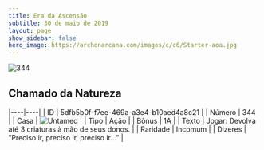```yaml
---
title: Era da Ascensão
subtitle: 30 de maio de 2019
layout: page
show_sidebar: false
hero_image: https://archonarcana.com/images/c/c6/Starter-aoa.jpg
---
```


![344](https://cdn.keyforgegame.com/media/card_front/pt/435_344_737MVJCQ3RP3_pt.png)

## Chamado da Natureza

|----|----|
| ID | 5dfb5b0f-f7ee-469a-a3e4-b10aed4a8c21 |
| Número | 344 |
| Casa | ![Untamed](https://archonarcana.com/images/thumb/b/bd/Untamed.png/22px-Untamed.png "Indomados") |
| Tipo | Ação |
| Bônus | 1A |
| Texto | Jogar: Devolva até 3 criaturas à mão de seus donos. |
| Raridade | Incomum |
| Dizeres | ”Preciso ir, preciso ir, preciso ir…” |